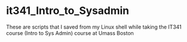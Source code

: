 # it341_Intro_to_Sysadmin
These are scripts that I saved from my Linux shell while taking the IT341 course (Intro to Sys Admin) course at Umass Boston
